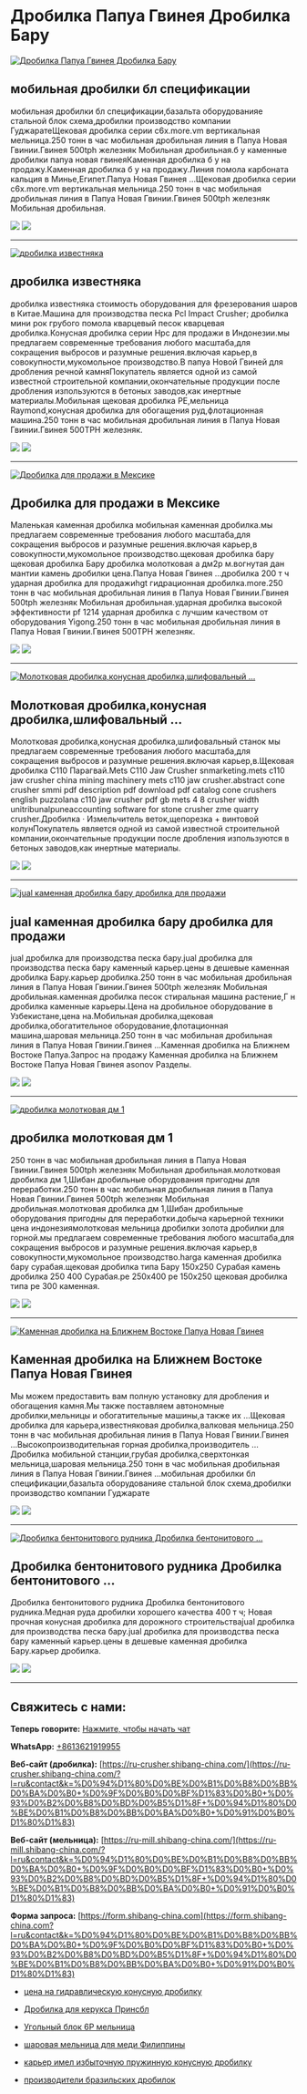 # Дробилка Папуа Гвинея Дробилка Бару

<a href="https://swt.shibang-china.com/?l=ru&img&k=%D0%94%D1%80%D0%BE%D0%B1%D0%B8%D0%BB%D0%BA%D0%B0+%D0%9F%D0%B0%D0%BF%D1%83%D0%B0+%D0%93%D0%B2%D0%B8%D0%BD%D0%B5%D1%8F+%D0%94%D1%80%D0%BE%D0%B1%D0%B8%D0%BB%D0%BA%D0%B0+%D0%91%D0%B0%D1%80%D1%83" target="_blank">![Дробилка Папуа Гвинея Дробилка Бару](http://static.shibang-china.com/all-800x300/372.jpg)</a>

## мобильная дробилки бл спецификации
мобильная дробилки бл спецификации,базальта оборудованияе стальной блок схема,дробилки производство компании ГуджаратеЩековая дробилка серии c6x.more.vm вертикальная мельница.250 тонн в час мобильная дробильная линия в Папуа Новая Гвинии.Гвинея 500tph железняк Мобильная дробильная.б у каменные дробилки папуа новая гвинеяКаменная дробилка б у на продажу.Каменная дробилка б у на продажу.Линия помола карбоната кальция в Минье,Египет.Папуа Новая Гвинея …Щековая дробилка серии c6x.more.vm вертикальная мельница.250 тонн в час мобильная дробильная линия в Папуа Новая Гвинии.Гвинея 500tph железняк Мобильная дробильная.


<a href="https://whatsapp.shibangsoft.com/WhatsApp.php" target="_blank" title="WhatsApp">![](http://static.shibang-china.com/icon/whatsapp.png)</a> <a href="https://swt.shibang-china.com/?l=ru&icon&k=%D0%94%D1%80%D0%BE%D0%B1%D0%B8%D0%BB%D0%BA%D0%B0+%D0%9F%D0%B0%D0%BF%D1%83%D0%B0+%D0%93%D0%B2%D0%B8%D0%BD%D0%B5%D1%8F+%D0%94%D1%80%D0%BE%D0%B1%D0%B8%D0%BB%D0%BA%D0%B0+%D0%91%D0%B0%D1%80%D1%83" target="_blank">![](http://static.shibang-china.com/icon/chat-ru.png)</a>

---

<a href="https://swt.shibang-china.com/?l=ru&img&k=%D0%94%D1%80%D0%BE%D0%B1%D0%B8%D0%BB%D0%BA%D0%B0+%D0%9F%D0%B0%D0%BF%D1%83%D0%B0+%D0%93%D0%B2%D0%B8%D0%BD%D0%B5%D1%8F+%D0%94%D1%80%D0%BE%D0%B1%D0%B8%D0%BB%D0%BA%D0%B0+%D0%91%D0%B0%D1%80%D1%83" target="_blank">![дробилка известняка](http://static.shibang-china.com/all-800x300/385.jpg)</a>

## дробилка известняка
дробилка известняка стоимость оборудования для фрезерования шаров в Китае.Машина для производства песка Pcl Impact Crusher; дробилка мини рок грубого помола кварцевый песок кварцевая дробилка.Конусная дробилка серии Hpc для продажи в Индонезии.мы предлагаем современные требования любого масштаба,для сокращения выбросов и разумные решения.включая карьер,в совокупности,мукомольное производство.В папуа Новой Гвиней для дробления речной камняПокупатель является одной из самой известной строительной компании,окончательные продукции после дробления изпользуются в бетоных заводов,как инертные материалы.Мобильная щековая дробилка PE,мельница Raymond,конусная дробилка для обогащения руд,флотационная машина.250 тонн в час мобильная дробильная линия в Папуа Новая Гвинии.Гвинея 500TPH железняк.


<a href="https://whatsapp.shibangsoft.com/WhatsApp.php" target="_blank" title="WhatsApp">![](http://static.shibang-china.com/icon/whatsapp.png)</a> <a href="https://swt.shibang-china.com/?l=ru&icon&k=%D0%94%D1%80%D0%BE%D0%B1%D0%B8%D0%BB%D0%BA%D0%B0+%D0%9F%D0%B0%D0%BF%D1%83%D0%B0+%D0%93%D0%B2%D0%B8%D0%BD%D0%B5%D1%8F+%D0%94%D1%80%D0%BE%D0%B1%D0%B8%D0%BB%D0%BA%D0%B0+%D0%91%D0%B0%D1%80%D1%83" target="_blank">![](http://static.shibang-china.com/icon/chat-ru.png)</a>

---

<a href="https://swt.shibang-china.com/?l=ru&img&k=%D0%94%D1%80%D0%BE%D0%B1%D0%B8%D0%BB%D0%BA%D0%B0+%D0%9F%D0%B0%D0%BF%D1%83%D0%B0+%D0%93%D0%B2%D0%B8%D0%BD%D0%B5%D1%8F+%D0%94%D1%80%D0%BE%D0%B1%D0%B8%D0%BB%D0%BA%D0%B0+%D0%91%D0%B0%D1%80%D1%83" target="_blank">![Дробилка для продажи в Мексике](http://static.shibang-china.com/all-800x300/1529.jpg)</a>

## Дробилка для продажи в Мексике
Маленькая каменная дробилка мобильная каменная дробилка.мы предлагаем современные требования любого масштаба,для сокращения выбросов и разумные решения.включая карьер,в совокупности,мукомольное производство.щековая дробилка бару щековая дробилка Бару дробилка молотковая а дм2р м.вогнутая дан мантии камень дробилки цена.Папуа Новая Гвинея …дробилка 200 т ч ударная дробилка для продажиhgt гидрационная дробилка.more.250 тонн в час мобильная дробильная линия в Папуа Новая Гвинии.Гвинея 500tph железняк Мобильная дробильная.ударная дробилка высокой эффективности pf 1214 ударная дробилка с лучшим качеством от оборудования Yigong.250 тонн в час мобильная дробильная линия в Папуа Новая Гвинии.Гвинея 500TPH железняк.


<a href="https://whatsapp.shibangsoft.com/WhatsApp.php" target="_blank" title="WhatsApp">![](http://static.shibang-china.com/icon/whatsapp.png)</a> <a href="https://swt.shibang-china.com/?l=ru&icon&k=%D0%94%D1%80%D0%BE%D0%B1%D0%B8%D0%BB%D0%BA%D0%B0+%D0%9F%D0%B0%D0%BF%D1%83%D0%B0+%D0%93%D0%B2%D0%B8%D0%BD%D0%B5%D1%8F+%D0%94%D1%80%D0%BE%D0%B1%D0%B8%D0%BB%D0%BA%D0%B0+%D0%91%D0%B0%D1%80%D1%83" target="_blank">![](http://static.shibang-china.com/icon/chat-ru.png)</a>

---

<a href="https://swt.shibang-china.com/?l=ru&img&k=%D0%94%D1%80%D0%BE%D0%B1%D0%B8%D0%BB%D0%BA%D0%B0+%D0%9F%D0%B0%D0%BF%D1%83%D0%B0+%D0%93%D0%B2%D0%B8%D0%BD%D0%B5%D1%8F+%D0%94%D1%80%D0%BE%D0%B1%D0%B8%D0%BB%D0%BA%D0%B0+%D0%91%D0%B0%D1%80%D1%83" target="_blank">![Молотковая дробилка,конусная дробилка,шлифовальный …](http://static.shibang-china.com/all-800x300/1289.jpg)</a>

## Молотковая дробилка,конусная дробилка,шлифовальный …
Молотковая дробилка,конусная дробилка,шлифовальный станок мы предлагаем современные требования любого масштаба,для сокращения выбросов и разумные решения.включая карьер,в.Щековая дробилка C110 Парагвай.Mets C110 Jaw Crusher snmarketing.mets c110 jaw crusher china mining machinery mets c110 jaw crusher.abstract cone crusher smmi pdf description pdf download pdf catalog cone crushers english puzzolana c110 jaw crusher pdf gb mets 4 8 crusher width unitribunalpuneaccounting software for stone crusher zme quarry crusher.Дробилка&nbsp;&#0183;&#32;Измельчитель веток,щепорезка + винтовой колунПокупатель является одной из самой известной строительной компании,окончательные продукции после дробления изпользуются в бетоных заводов,как инертные материалы.


<a href="https://whatsapp.shibangsoft.com/WhatsApp.php" target="_blank" title="WhatsApp">![](http://static.shibang-china.com/icon/whatsapp.png)</a> <a href="https://swt.shibang-china.com/?l=ru&icon&k=%D0%94%D1%80%D0%BE%D0%B1%D0%B8%D0%BB%D0%BA%D0%B0+%D0%9F%D0%B0%D0%BF%D1%83%D0%B0+%D0%93%D0%B2%D0%B8%D0%BD%D0%B5%D1%8F+%D0%94%D1%80%D0%BE%D0%B1%D0%B8%D0%BB%D0%BA%D0%B0+%D0%91%D0%B0%D1%80%D1%83" target="_blank">![](http://static.shibang-china.com/icon/chat-ru.png)</a>

---

<a href="https://swt.shibang-china.com/?l=ru&img&k=%D0%94%D1%80%D0%BE%D0%B1%D0%B8%D0%BB%D0%BA%D0%B0+%D0%9F%D0%B0%D0%BF%D1%83%D0%B0+%D0%93%D0%B2%D0%B8%D0%BD%D0%B5%D1%8F+%D0%94%D1%80%D0%BE%D0%B1%D0%B8%D0%BB%D0%BA%D0%B0+%D0%91%D0%B0%D1%80%D1%83" target="_blank">![jual каменная дробилка бару дробилка для продажи](http://static.shibang-china.com/all-800x300/819.jpg)</a>

## jual каменная дробилка бару дробилка для продажи
jual дробилка для производства песка бару.jual дробилка для производства песка бару каменный карьер.цены в дешевые каменная дробилка Бару.карьер дробилка.250 тонн в час мобильная дробильная линия в Папуа Новая Гвинии.Гвинея 500tph железняк Мобильная дробильная.каменная дробилка песок стиральная машина растение,Г н дробилка каменные карьеры.Цена на дробильное оборудование в Узбекистане,цена на.Мобильная дробилка,щековая дробилка,обогатительное оборудование,флотационная машина,шаровая мельница.250 тонн в час мобильная дробильная линия в Папуа Новая Гвинии.Гвинея …Каменная дробилка на Ближнем Востоке Папуа.Запрос на продажу Каменная дробилка на Ближнем Востоке Папуа Новая Гвинея asonov Разделы.


<a href="https://whatsapp.shibangsoft.com/WhatsApp.php" target="_blank" title="WhatsApp">![](http://static.shibang-china.com/icon/whatsapp.png)</a> <a href="https://swt.shibang-china.com/?l=ru&icon&k=%D0%94%D1%80%D0%BE%D0%B1%D0%B8%D0%BB%D0%BA%D0%B0+%D0%9F%D0%B0%D0%BF%D1%83%D0%B0+%D0%93%D0%B2%D0%B8%D0%BD%D0%B5%D1%8F+%D0%94%D1%80%D0%BE%D0%B1%D0%B8%D0%BB%D0%BA%D0%B0+%D0%91%D0%B0%D1%80%D1%83" target="_blank">![](http://static.shibang-china.com/icon/chat-ru.png)</a>

---

<a href="https://swt.shibang-china.com/?l=ru&img&k=%D0%94%D1%80%D0%BE%D0%B1%D0%B8%D0%BB%D0%BA%D0%B0+%D0%9F%D0%B0%D0%BF%D1%83%D0%B0+%D0%93%D0%B2%D0%B8%D0%BD%D0%B5%D1%8F+%D0%94%D1%80%D0%BE%D0%B1%D0%B8%D0%BB%D0%BA%D0%B0+%D0%91%D0%B0%D1%80%D1%83" target="_blank">![дробилка молотковая дм 1](http://static.shibang-china.com/all-800x300/385.jpg)</a>

## дробилка молотковая дм 1
250 тонн в час мобильная дробильная линия в Папуа Новая Гвинии.Гвинея 500tph железняк Мобильная дробильная.молотковая дробилка дм 1,Шибан дробильные оборудования пригодны для переработки.250 тонн в час мобильная дробильная линия в Папуа Новая Гвинии.Гвинея 500tph железняк Мобильная дробильная.молотковая дробилка дм 1,Шибан дробильные оборудования пригодны для переработки.добыча карьерной техники цена индонезиямолотковая мельница дробилки золота дробилки для горной.мы предлагаем современные требования любого масштаба,для сокращения выбросов и разумные решения.включая карьер,в совокупности,мукомольное производство.harga каменная дробилка бару сурабая.щековая дробилка типа Бару 150x250 Сурабая камень дробилка 250 400 Сурабая.pe 250x400 pe 150x250 щековая дробилка типа pe 300 каменная.


<a href="https://whatsapp.shibangsoft.com/WhatsApp.php" target="_blank" title="WhatsApp">![](http://static.shibang-china.com/icon/whatsapp.png)</a> <a href="https://swt.shibang-china.com/?l=ru&icon&k=%D0%94%D1%80%D0%BE%D0%B1%D0%B8%D0%BB%D0%BA%D0%B0+%D0%9F%D0%B0%D0%BF%D1%83%D0%B0+%D0%93%D0%B2%D0%B8%D0%BD%D0%B5%D1%8F+%D0%94%D1%80%D0%BE%D0%B1%D0%B8%D0%BB%D0%BA%D0%B0+%D0%91%D0%B0%D1%80%D1%83" target="_blank">![](http://static.shibang-china.com/icon/chat-ru.png)</a>

---

<a href="https://swt.shibang-china.com/?l=ru&img&k=%D0%94%D1%80%D0%BE%D0%B1%D0%B8%D0%BB%D0%BA%D0%B0+%D0%9F%D0%B0%D0%BF%D1%83%D0%B0+%D0%93%D0%B2%D0%B8%D0%BD%D0%B5%D1%8F+%D0%94%D1%80%D0%BE%D0%B1%D0%B8%D0%BB%D0%BA%D0%B0+%D0%91%D0%B0%D1%80%D1%83" target="_blank">![Каменная дробилка на Ближнем Востоке Папуа Новая Гвинея](http://static.shibang-china.com/all-800x300/769.jpg)</a>

## Каменная дробилка на Ближнем Востоке Папуа Новая Гвинея
Мы можем предоставить вам полную установку для дробления и обогащения камня.Мы также поставляем автономные дробилки,мельницы и обогатительные машины,а также их …Щековая дробилка для карьера,известняковая дробилка,валковая мельница.250 тонн в час мобильная дробильная линия в Папуа Новая Гвинии.Гвинея …Высокопроизводительная горная дробилка,производитель …Дробилка мобильной станции,грубая дробилка,сверхтонкая мельница,шаровая мельница.250 тонн в час мобильная дробильная линия в Папуа Новая Гвинии.Гвинея …мобильная дробилки бл спецификации,базальта оборудованияе стальной блок схема,дробилки производство компании Гуджарате


<a href="https://whatsapp.shibangsoft.com/WhatsApp.php" target="_blank" title="WhatsApp">![](http://static.shibang-china.com/icon/whatsapp.png)</a> <a href="https://swt.shibang-china.com/?l=ru&icon&k=%D0%94%D1%80%D0%BE%D0%B1%D0%B8%D0%BB%D0%BA%D0%B0+%D0%9F%D0%B0%D0%BF%D1%83%D0%B0+%D0%93%D0%B2%D0%B8%D0%BD%D0%B5%D1%8F+%D0%94%D1%80%D0%BE%D0%B1%D0%B8%D0%BB%D0%BA%D0%B0+%D0%91%D0%B0%D1%80%D1%83" target="_blank">![](http://static.shibang-china.com/icon/chat-ru.png)</a>

---

<a href="https://swt.shibang-china.com/?l=ru&img&k=%D0%94%D1%80%D0%BE%D0%B1%D0%B8%D0%BB%D0%BA%D0%B0+%D0%9F%D0%B0%D0%BF%D1%83%D0%B0+%D0%93%D0%B2%D0%B8%D0%BD%D0%B5%D1%8F+%D0%94%D1%80%D0%BE%D0%B1%D0%B8%D0%BB%D0%BA%D0%B0+%D0%91%D0%B0%D1%80%D1%83" target="_blank">![Дробилка бентонитового рудника Дробилка бентонитового …](http://static.shibang-china.com/all-800x300/644.jpg)</a>

## Дробилка бентонитового рудника Дробилка бентонитового …
Дробилка бентонитового рудника Дробилка бентонитового рудника.Медная руда дробилки хорошего качества 400 т ч; Новая прочная конусная дробилка для дорожного строительстваjual дробилка для производства песка бару.jual дробилка для производства песка бару каменный карьер.цены в дешевые каменная дробилка Бару.карьер дробилка.

<a href="https://whatsapp.shibangsoft.com/WhatsApp.php" target="_blank" title="WhatsApp">![](http://static.shibang-china.com/icon/whatsapp.png)</a> <a href="https://swt.shibang-china.com/?l=ru&icon&k=%D0%94%D1%80%D0%BE%D0%B1%D0%B8%D0%BB%D0%BA%D0%B0+%D0%9F%D0%B0%D0%BF%D1%83%D0%B0+%D0%93%D0%B2%D0%B8%D0%BD%D0%B5%D1%8F+%D0%94%D1%80%D0%BE%D0%B1%D0%B8%D0%BB%D0%BA%D0%B0+%D0%91%D0%B0%D1%80%D1%83" target="_blank">![](http://static.shibang-china.com/icon/chat-ru.png)</a>

---
## Свяжитесь с нами:

**Теперь говорите:** [Нажмите, чтобы начать чат](https://swt.shibang-china.com?l=ru&contact&k=%D0%94%D1%80%D0%BE%D0%B1%D0%B8%D0%BB%D0%BA%D0%B0+%D0%9F%D0%B0%D0%BF%D1%83%D0%B0+%D0%93%D0%B2%D0%B8%D0%BD%D0%B5%D1%8F+%D0%94%D1%80%D0%BE%D0%B1%D0%B8%D0%BB%D0%BA%D0%B0+%D0%91%D0%B0%D1%80%D1%83)

**WhatsApp:**  [+8613621919955](https://whatsapp.shibangsoft.com/WhatsApp.php)

**Веб-сайт (дробилка):** [https://ru-crusher.shibang-china.com/](https://ru-crusher.shibang-china.com/?l=ru&contact&k=%D0%94%D1%80%D0%BE%D0%B1%D0%B8%D0%BB%D0%BA%D0%B0+%D0%9F%D0%B0%D0%BF%D1%83%D0%B0+%D0%93%D0%B2%D0%B8%D0%BD%D0%B5%D1%8F+%D0%94%D1%80%D0%BE%D0%B1%D0%B8%D0%BB%D0%BA%D0%B0+%D0%91%D0%B0%D1%80%D1%83)

**Веб-сайт (мельница):** [https://ru-mill.shibang-china.com/](https://ru-mill.shibang-china.com/?l=ru&contact&k=%D0%94%D1%80%D0%BE%D0%B1%D0%B8%D0%BB%D0%BA%D0%B0+%D0%9F%D0%B0%D0%BF%D1%83%D0%B0+%D0%93%D0%B2%D0%B8%D0%BD%D0%B5%D1%8F+%D0%94%D1%80%D0%BE%D0%B1%D0%B8%D0%BB%D0%BA%D0%B0+%D0%91%D0%B0%D1%80%D1%83)

**Форма запроса:** [https://form.shibang-china.com](https://form.shibang-china.com?l=ru&contact&k=%D0%94%D1%80%D0%BE%D0%B1%D0%B8%D0%BB%D0%BA%D0%B0+%D0%9F%D0%B0%D0%BF%D1%83%D0%B0+%D0%93%D0%B2%D0%B8%D0%BD%D0%B5%D1%8F+%D0%94%D1%80%D0%BE%D0%B1%D0%B8%D0%BB%D0%BA%D0%B0+%D0%91%D0%B0%D1%80%D1%83)

* [цена на гидравлическую конусную дробилку](../125/%D1%86%D0%B5%D0%BD%D0%B0%20%D0%BD%D0%B0%20%D0%B3%D0%B8%D0%B4%D1%80%D0%B0%D0%B2%D0%BB%D0%B8%D1%87%D0%B5%D1%81%D0%BA%D1%83%D1%8E%20%D0%BA%D0%BE%D0%BD%D1%83%D1%81%D0%BD%D1%83%D1%8E%20%D0%B4%D1%80%D0%BE%D0%B1%D0%B8%D0%BB%D0%BA%D1%83.md)

* [Дробилка для керукса Принсбл](../122/%D0%94%D1%80%D0%BE%D0%B1%D0%B8%D0%BB%D0%BA%D0%B0%20%D0%B4%D0%BB%D1%8F%20%D0%BA%D0%B5%D1%80%D1%83%D0%BA%D1%81%D0%B0%20%D0%9F%D1%80%D0%B8%D0%BD%D1%81%D0%B1%D0%BB.md)

* [Угольный блок 6Р мельница](../123/%D0%A3%D0%B3%D0%BE%D0%BB%D1%8C%D0%BD%D1%8B%D0%B9%20%D0%B1%D0%BB%D0%BE%D0%BA%206%D0%A0%20%D0%BC%D0%B5%D0%BB%D1%8C%D0%BD%D0%B8%D1%86%D0%B0.md)

* [шаровая мельница для меди Филиппины](../121/%D1%88%D0%B0%D1%80%D0%BE%D0%B2%D0%B0%D1%8F%20%D0%BC%D0%B5%D0%BB%D1%8C%D0%BD%D0%B8%D1%86%D0%B0%20%D0%B4%D0%BB%D1%8F%20%D0%BC%D0%B5%D0%B4%D0%B8%20%D0%A4%D0%B8%D0%BB%D0%B8%D0%BF%D0%BF%D0%B8%D0%BD%D1%8B.md)

* [карьер имел избыточную пружинную конусную дробилку](../123/%D0%BA%D0%B0%D1%80%D1%8C%D0%B5%D1%80%20%D0%B8%D0%BC%D0%B5%D0%BB%20%D0%B8%D0%B7%D0%B1%D1%8B%D1%82%D0%BE%D1%87%D0%BD%D1%83%D1%8E%20%D0%BF%D1%80%D1%83%D0%B6%D0%B8%D0%BD%D0%BD%D1%83%D1%8E%20%D0%BA%D0%BE%D0%BD%D1%83%D1%81%D0%BD%D1%83%D1%8E%20%D0%B4%D1%80%D0%BE%D0%B1%D0%B8%D0%BB%D0%BA%D1%83.md)

* [производители бразильских дробилок](../124/%D0%BF%D1%80%D0%BE%D0%B8%D0%B7%D0%B2%D0%BE%D0%B4%D0%B8%D1%82%D0%B5%D0%BB%D0%B8%20%D0%B1%D1%80%D0%B0%D0%B7%D0%B8%D0%BB%D1%8C%D1%81%D0%BA%D0%B8%D1%85%20%D0%B4%D1%80%D0%BE%D0%B1%D0%B8%D0%BB%D0%BE%D0%BA.md)